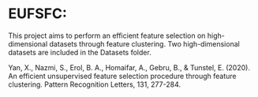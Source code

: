 # EUFSFC:
 
This project aims to perform an efficient feature selection on high-dimensional datasets through feature clustering. Two high-dimensional datasets are included in the Datasets folder.

Yan, X., Nazmi, S., Erol, B. A., Homaifar, A., Gebru, B., & Tunstel, E. (2020). An efficient unsupervised feature selection procedure through feature clustering. Pattern Recognition Letters, 131, 277-284.
